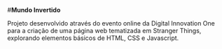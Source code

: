 #**Mundo Invertido**

Projeto desenvolvido através do evento online da Digital Innovation One para a criação de uma página web tematizada em Stranger Things, explorando elementos básicos de HTML, CSS e Javascript.

